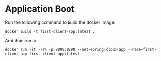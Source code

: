 # Application Boot
Run the following command to build the docker image:

    docker build -t first-client-app:latest .

And then run it:

    docker run -it --rm -p 8890:8890 --net=spring-cloud-app --name=first-client-app first-client-app:latest


